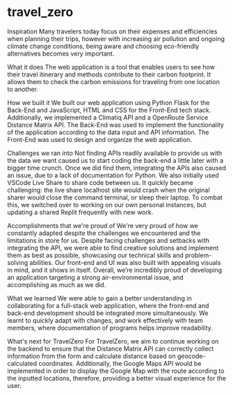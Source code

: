 # travel_zero
Inspiration
Many travelers today focus on their expenses and efficiencies when planning their trips, however with increasing air pollution and ongoing climate change conditions, being aware and choosing eco-friendly alternatives becomes very important.

What it does
The web application is a tool that enables users to see how their travel itinerary and methods contribute to their carbon footprint. It allows them to check the carbon emissions for traveling from one location to another.

How we built it
We built our web application using Python Flask for the Back-End and JavaScript, HTML and CSS for the Front-End tech stack. Additionally, we implemented a Climatiq API and a OpenRoute Service Distance Matrix API. The Back-End was used to implement the functionality of the application according to the data input and API information. The Front-End was used to design and organize the web application.

Challenges we ran into
Not finding APIs readily available to provide us with the data we want caused us to start coding the back-end a little later with a bigger time crunch. Once we did find them, integrating the APIs also caused an issue, due to a lack of documentation for Python. We also initially used VSCode Live Share to share code between us. It quickly became challenging: the live share localhost site would crash when the original sharer would close the command terminal, or sleep their laptop. To combat this, we switched over to working on our own personal instances, but updating a shared Replit frequently with new work.

Accomplishments that we're proud of
We're very proud of how we constantly adapted despite the challenges we encountered and the limitations in store for us. Despite facing challenges and setbacks with integrating the API, we were able to find creative solutions and implement them as best as possible, showcasing our technical skills and problem-solving abilities. Our front-end and UI was also built with appealing visuals in mind, and it shows in itself. Overall, we’re incredibly proud of developing an application targeting a strong air-environmental issue, and accomplishing as much as we did.

What we learned
We were able to gain a better understanding in collaborating for a full-stack web application, where the front-end and back-end development should be integrated more simultaneously. We learnt to quickly adapt with changes, and work effectively with team members, where documentation of programs helps improve readability.

What's next for TravelZero
For TravelZero, we aim to continue working on the backend to ensure that the Distance Matrix API can correctly collect information from the form and calculate distance based on geocode-calculated coordinates. Additionally, the Google Maps API would be implemented in order to display the Google Map with the route according to the inputted locations, therefore, providing a better visual experience for the user.
